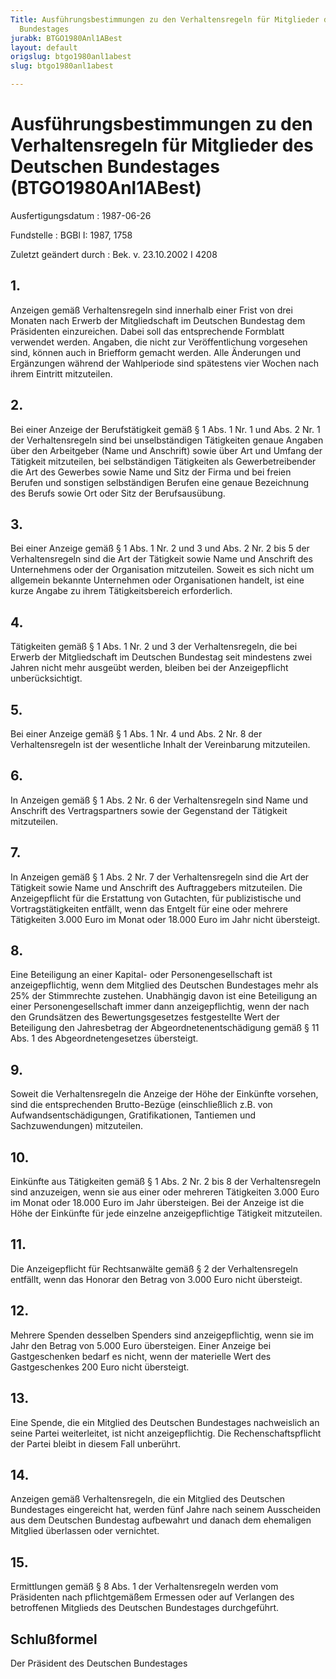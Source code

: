 ```yaml
---
Title: Ausführungsbestimmungen zu den Verhaltensregeln für Mitglieder des Deutschen
  Bundestages
jurabk: BTGO1980Anl1ABest
layout: default
origslug: btgo1980anl1abest
slug: btgo1980anl1abest

---
```


# Ausführungsbestimmungen zu den Verhaltensregeln für Mitglieder des Deutschen Bundestages (BTGO1980Anl1ABest)

Ausfertigungsdatum
:   1987-06-26

Fundstelle
:   BGBl I: 1987, 1758

Zuletzt geändert durch
:   Bek. v. 23.10.2002 I 4208

## 1.

Anzeigen gemäß Verhaltensregeln sind innerhalb einer Frist von drei
Monaten nach Erwerb der Mitgliedschaft im Deutschen Bundestag dem
Präsidenten einzureichen. Dabei soll das entsprechende Formblatt
verwendet werden. Angaben, die nicht zur Veröffentlichung vorgesehen
sind, können auch in Briefform gemacht werden.
Alle Änderungen und Ergänzungen während der Wahlperiode sind
spätestens vier Wochen nach ihrem Eintritt mitzuteilen.

## 2.

Bei einer Anzeige der Berufstätigkeit gemäß § 1 Abs. 1 Nr. 1 und Abs.
2 Nr. 1 der Verhaltensregeln sind bei unselbständigen Tätigkeiten
genaue Angaben über den Arbeitgeber (Name und Anschrift) sowie über
Art und Umfang der Tätigkeit mitzuteilen, bei selbständigen
Tätigkeiten als Gewerbetreibender die Art des Gewerbes sowie Name und
Sitz der Firma und bei freien Berufen und sonstigen selbständigen
Berufen eine genaue Bezeichnung des Berufs sowie Ort oder Sitz der
Berufsausübung.

## 3.

Bei einer Anzeige gemäß § 1 Abs. 1 Nr. 2 und 3 und Abs. 2 Nr. 2 bis 5
der Verhaltensregeln sind die Art der Tätigkeit sowie Name und
Anschrift des Unternehmens oder der Organisation mitzuteilen. Soweit
es sich nicht um allgemein bekannte Unternehmen oder Organisationen
handelt, ist eine kurze Angabe zu ihrem Tätigkeitsbereich
erforderlich.

## 4.

Tätigkeiten gemäß § 1 Abs. 1 Nr. 2 und 3 der Verhaltensregeln, die bei
Erwerb der Mitgliedschaft im Deutschen Bundestag seit mindestens zwei
Jahren nicht mehr ausgeübt werden, bleiben bei der Anzeigepflicht
unberücksichtigt.

## 5.

Bei einer Anzeige gemäß § 1 Abs. 1 Nr. 4 und Abs. 2 Nr. 8 der
Verhaltensregeln ist der wesentliche Inhalt der Vereinbarung
mitzuteilen.

## 6.

In Anzeigen gemäß § 1 Abs. 2 Nr. 6 der Verhaltensregeln sind Name und
Anschrift des Vertragspartners sowie der Gegenstand der Tätigkeit
mitzuteilen.

## 7.

In Anzeigen gemäß § 1 Abs. 2 Nr. 7 der Verhaltensregeln sind die Art
der Tätigkeit sowie Name und Anschrift des Auftraggebers mitzuteilen.
Die Anzeigepflicht für die Erstattung von Gutachten, für
publizistische und Vortragstätigkeiten entfällt, wenn das Entgelt für
eine oder mehrere Tätigkeiten 3.000 Euro im Monat oder 18.000 Euro im
Jahr nicht übersteigt.

## 8.

Eine Beteiligung an einer Kapital- oder Personengesellschaft ist
anzeigepflichtig, wenn dem Mitglied des Deutschen Bundestages mehr als
25% der Stimmrechte zustehen.
Unabhängig davon ist eine Beteiligung an einer Personengesellschaft
immer dann anzeigepflichtig, wenn der nach den Grundsätzen des
Bewertungsgesetzes festgestellte Wert der Beteiligung den Jahresbetrag
der Abgeordnetenentschädigung gemäß § 11 Abs. 1 des
Abgeordnetengesetzes übersteigt.

## 9.

Soweit die Verhaltensregeln die Anzeige der Höhe der Einkünfte
vorsehen, sind die entsprechenden Brutto-Bezüge (einschließlich z.B.
von Aufwandsentschädigungen, Gratifikationen, Tantiemen und
Sachzuwendungen) mitzuteilen.

## 10.

Einkünfte aus Tätigkeiten gemäß § 1 Abs. 2 Nr. 2 bis 8 der
Verhaltensregeln sind anzuzeigen, wenn sie aus einer oder mehreren
Tätigkeiten 3.000 Euro im Monat oder 18.000 Euro im Jahr übersteigen.
Bei der Anzeige ist die Höhe der Einkünfte für jede einzelne
anzeigepflichtige Tätigkeit mitzuteilen.

## 11.

Die Anzeigepflicht für Rechtsanwälte gemäß § 2 der Verhaltensregeln
entfällt, wenn das Honorar den Betrag von 3.000 Euro nicht übersteigt.

## 12.

Mehrere Spenden desselben Spenders sind anzeigepflichtig, wenn sie im
Jahr den Betrag von 5.000 Euro übersteigen.
Einer Anzeige bei Gastgeschenken bedarf es nicht, wenn der materielle
Wert des Gastgeschenkes 200 Euro nicht übersteigt.

## 13.

Eine Spende, die ein Mitglied des Deutschen Bundestages nachweislich
an seine Partei weiterleitet, ist nicht anzeigepflichtig. Die
Rechenschaftspflicht der Partei bleibt in diesem Fall unberührt.

## 14.

Anzeigen gemäß Verhaltensregeln, die ein Mitglied des Deutschen
Bundestages eingereicht hat, werden fünf Jahre nach seinem Ausscheiden
aus dem Deutschen Bundestag aufbewahrt und danach dem ehemaligen
Mitglied überlassen oder vernichtet.

## 15.

Ermittlungen gemäß § 8 Abs. 1 der Verhaltensregeln werden vom
Präsidenten nach pflichtgemäßem Ermessen oder auf Verlangen des
betroffenen Mitglieds des Deutschen Bundestages durchgeführt.

## Schlußformel

Der Präsident des Deutschen Bundestages

